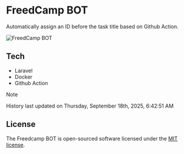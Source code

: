 # FreedCamp BOT

Automatically assign an ID before the task title based on Github Action.

![FreedCamp BOT](https://repository-images.githubusercontent.com/737932867/7d34798b-2680-471c-b089-a78a718d3d6a)

## Tech

- Laravel
- Docker
- Github Action

> [!NOTE]  
> History last updated on Thursday, September 18th, 2025, 6:42:51 AM

## License

The Freedcamp BOT is open-sourced software licensed under the [MIT license](https://opensource.org/licenses/MIT).
